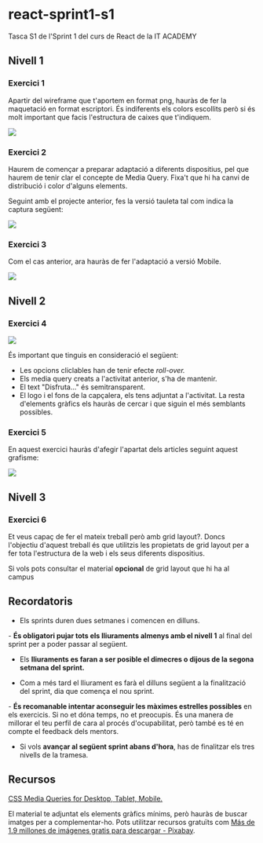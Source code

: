 # react-sprint1-s1

Tasca S1 de l'Sprint 1 del curs de React de la IT ACADEMY



## Nivell 1

### Exercici 1

Apartir del wireframe que t'aportem en format png, hauràs de fer la maquetació en format escriptori. És indiferents els colors escollits però si és molt important que facis l'estructura de caixes que t'indiquem.

![](J:\REACT-IT-ACADEMY\SPRINT1\TASQUES\react-sprint1-s1\imgs\ex1-escriptori-n1.png)



### Exercici 2

Haurem de començar a preparar adaptació a diferents dispositius, pel que haurem de tenir clar el concepte de Media Query. Fixa't que hi ha canvi de distribució i color d'alguns elements.

Seguint amb el projecte anterior, fes la versió tauleta tal com indica la captura següent:

![](J:\REACT-IT-ACADEMY\SPRINT1\TASQUES\react-sprint1-s1\imgs\ex2-tablet-n1.png)



### Exercici 3

Com el cas anterior, ara hauràs de fer l'adaptació a versió Mobile.

![](J:\REACT-IT-ACADEMY\SPRINT1\TASQUES\react-sprint1-s1\imgs\ex3-mobil-n1.png)



## Nivell 2

### Exercici 4

![](J:\REACT-IT-ACADEMY\SPRINT1\TASQUES\react-sprint1-s1\imgs\ex4-n2.png)

És important que tinguis en consideració el següent:

- Les opcions cliclables han de tenir efecte *roll-over.*
- Els media query creats a l'activitat anterior, s'ha de mantenir.
- El text "Disfruta..." és semitransparent.
- El logo i el fons de la capçalera, els tens adjuntat a l'activitat. La resta d'elements gràfics els hauràs de cercar i que siguin el més semblants possibles.



### Exercici 5

En aquest exercici hauràs d'afegir l'apartat dels articles seguint aquest grafisme:

![](J:\REACT-IT-ACADEMY\SPRINT1\TASQUES\react-sprint1-s1\imgs\ex5-n2.png)



## Nivell 3

### Exercici 6

Et veus capaç de fer el mateix treball però amb grid layout?. Doncs l'objectiu d'aquest treball és que utilitzis les propietats de grid layout per a fer tota l'estructura de la web i els seus diferents dispositius.

Si vols pots consultar el material **opcional** de grid layout que hi ha al campus



## Recordatoris

- Els sprints duren dues setmanes i comencen en dilluns.

- **És obligatori pujar tots els lliuraments almenys amb el nivell 1** al final del sprint per a poder passar al següent.

- Els **lliuraments es faran a ser posible el dimecres o dijous de la segona setmana del sprint.** 

- Com a més tard el lliurament es farà el dilluns següent a la finalització del sprint, dia que comença el nou sprint.

- **És recomanable intentar aconseguir les màximes estrelles possibles** en els exercicis. Si no et dóna temps, no et preocupis. És una manera de millorar el teu perfil de cara al procés d'ocupabilitat, però també es té en compte el feedback dels mentors.

- Si vols **avançar al següent sprint abans d'hora**, has de finalitzar els tres nivells de la tramesa.



## Recursos

[CSS Media Queries for Desktop, Tablet, Mobile.](https://gist.github.com/gokulkrishh/242e68d1ee94ad05f488)

El material te adjuntat els elements gràfics mínims, però hauràs de buscar imatges per a complementar-ho. Pots utilitzar recursos gratuïts com [Más de 1.9 millones de imágenes gratis para descargar - Pixabay](https://pixabay.com/es/).
